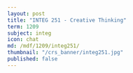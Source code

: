 ```yaml
---
layout: post
title: "INTEG 251 - Creative Thinking"
term: 1209
subject: integ
icon: chat
md: /mdf/1209/integ251/
thumbnail: "/crs_banner/integ251.jpg"
published: false
---
```

